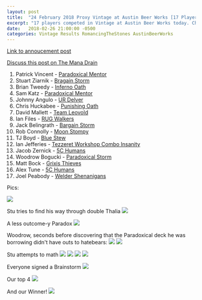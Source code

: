 ```yaml
---
layout: post
title:  "24 February 2018 Proxy Vintage at Austin Beer Works [17 Players]"
excerpt: "17 players competed in Vintage at Austin Beer Works today. Check out the results!"
date:   2018-02-26 21:00:00 -0500
categories: Vintage Results RomancingTheStones AustinBeerWorks
---
```


[Link to annoucement post](http://themanadrain.com/topic/1750/2-24-18-austin-tx-100-proxy-vintage-austin-beerworks)

[Discuss this post on The Mana Drain](http://themanadrain.com/topic/1776/24-february-2018-romancing-the-stones-pt-2-17-players)

1. Patrick Vincent - [Paradoxical Mentor](https://images.lonestarlhurgoyfs.com/2018-02-24/deck-1.jpg)
2. Stuart Ziarnik - [Bragain Storm](https://images.lonestarlhurgoyfs.com/2018-02-24/deck-2.jpg)
3. Brian Tweedy - [Inferno Oath](https://images.lonestarlhurgoyfs.com/2018-02-24/deck-3.jpg)
4. Sam Katz - [Paradoxical Mentor](https://images.lonestarlhurgoyfs.com/2018-02-24/deck-4.jpg)
5. Johnny Angulo - [UR Delver](https://images.lonestarlhurgoyfs.com/2018-02-24/deck-5.jpg)
6. Chris Huckabee - [Punishing Oath](https://images.lonestarlhurgoyfs.com/2018-02-24/deck-6.jpg)
7. David Mallett - [Team Leovold](https://images.lonestarlhurgoyfs.com/2018-02-24/deck-7.jpg)
8. Ian Files - [RUG Walkers](https://images.lonestarlhurgoyfs.com/2018-02-24/deck-8.jpg)
9. Jack Belingrath - [Bargain Storm](https://images.lonestarlhurgoyfs.com/2018-02-24/deck-9.jpg)
10. Rob Connolly - [Moon Stompy](https://images.lonestarlhurgoyfs.com/2018-02-24/deck-10.jpg)
11. TJ Boyd - [Blue Stew](https://images.lonestarlhurgoyfs.com/2018-02-24/deck-11.jpg)
12. Ian Jefferies - [Tezzeret Workshop Combo Insanity](https://images.lonestarlhurgoyfs.com/2018-02-24/deck-12.jpg)
13. Jacob Zernick - [5C Humans](https://images.lonestarlhurgoyfs.com/2018-02-24/deck-13.jpg)
14. Woodrow Bogucki - [Paradoxical Storm](https://images.lonestarlhurgoyfs.com/2018-02-24/deck-14.jpg)
15. Matt Bock - [Grixis Thieves](https://images.lonestarlhurgoyfs.com/2018-02-24/deck-15.jpg)
16. Alex Tune - [5C Humans](https://images.lonestarlhurgoyfs.com/2018-02-24/deck-16.jpg)
17. Joel Peabody - [Welder Shenanigans](https://images.lonestarlhurgoyfs.com/2018-02-24/deck-17.jpg)

Pics:

![](https://images.lonestarlhurgoyfs.com/2018-02-24/1.jpg)

Stu tries to find his way through double Thalia
![](https://images.lonestarlhurgoyfs.com/2018-02-24/2.jpg)

A less outcome-y Paradox
![](https://images.lonestarlhurgoyfs.com/2018-02-24/3.jpg)

Woodrow, seconds before discovering that the Paradoxical deck he was borrowing didn't have outs to hatebears:
![](https://images.lonestarlhurgoyfs.com/2018-02-24/4.jpg)
![](https://images.lonestarlhurgoyfs.com/2018-02-24/5.jpg)

Stu attempts to math
![](https://images.lonestarlhurgoyfs.com/2018-02-24/6.jpg)
![](https://images.lonestarlhurgoyfs.com/2018-02-24/7.jpg)
![](https://images.lonestarlhurgoyfs.com/2018-02-24/8.jpg)
![](https://images.lonestarlhurgoyfs.com/2018-02-24/9.jpg)

Everyone signed a Brainstorm
![](https://images.lonestarlhurgoyfs.com/2018-02-24/10.jpg)

Our top 4
![](https://images.lonestarlhurgoyfs.com/2018-02-24/11.jpg)

And our Winner!
![](https://images.lonestarlhurgoyfs.com/2018-02-24/12.jpg)